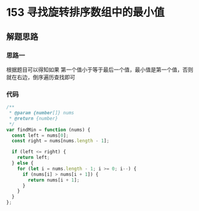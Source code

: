 # 153 寻找旋转排序数组中的最小值

## 解题思路

### 思路一

根据题目可以得知如果 第一个值小于等于最后一个值，最小值是第一个值，否则就在右边，倒序遍历查找即可

### 代码

```js
/**
 * @param {number[]} nums
 * @return {number}
 */
var findMin = function (nums) {
  const left = nums[0];
  const right = nums[nums.length - 1];

  if (left <= right) {
    return left;
  } else {
    for (let i = nums.length - 1; i >= 0; i--) {
      if (nums[i] > nums[i + 1]) {
        return nums[i + 1];
      }
    }
  }
};
```
